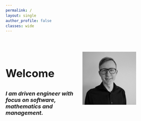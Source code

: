 ```yaml
---
permalink: /
layout: single
author_profile: false
classes: wide
---
```

<div style="display: flex; margin-top:60px;">
  <div style="flex: 1;font-size: 30px;">
    <h3>Welcome</h3>
    <h5 style="font-size: 18px;">I am driven engineer with focus on software, mathematics and management.</p> 
  </div>
  <div style="flex: 1;">    
    <img src="assets/images/profile_pic.jpeg" style="width:70%">
  </div>

</div>

